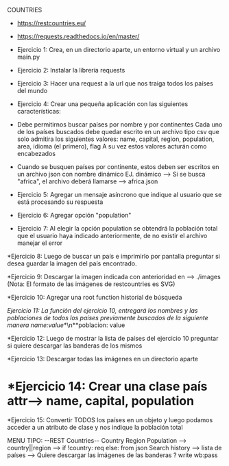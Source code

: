 COUNTRIES
* https://restcountries.eu/

* https://requests.readthedocs.io/en/master/

* Ejercicio 1: Crea, en un directorio aparte, un entorno virtual y un archivo main.py

* Ejercicio 2: Instalar la librería requests

* Ejercicio 3: Hacer una request a la url que nos traiga todos los países del mundo

* Ejercicio 4: Crear una pequeña aplicación con las siguientes características:

* Debe permitirnos buscar países por nombre y por continentes Cada uno de los países buscados debe quedar escrito en un archivo tipo csv que solo admitira  los siguientes valores: name, capital, region, population, area, idioma (el primero), flag A su vez estos valores acturán como encabezados

* Cuando se busquen países por continente, estos deben ser escritos en un archivo json con nombre dinámico EJ. dinámico --> Si se busca "africa", el archivo deberá llamarse --> africa.json

* Ejercicio 5: Agregar un mensaje asíncrono que indique al usuario que se está procesando su respuesta

* Ejercicio 6: Agregar opción "population"

* Ejercicio 7: Al elegir la opción population se obtendrá la población total que el usuario haya indicado anteriormente, de no existir el archivo manejar el error

*Ejercicio 8: Luego de buscar un país e imprimirlo por pantalla preguntar si desea guardar la imagen del país encontrado.

*Ejercicio 9: Descargar la imagen indicada con anterioridad en --> ./images (Nota: El formato de las imágenes de restcountries es SVG)

*Ejercicio 10: Agregar una root function historial de búsqueda

*Ejercicio 11: La función del ejercicio 10, entregará los nombres y las poblaciones de todos los países previamente buscados de la siguiente manera name:value**\n**poblacion: value

*Ejercicio 12: Luego de mostrar la lista de países del ejercicio 10 preguntar si quiere descargar las banderas de los mismos

*Ejercicio 13: Descargar todas las imágenes en un directorio aparte

*Ejercicio 14: Crear una clase país attr--> name, capital, population
===================================================================================================================================================
*Ejercicio 15: Convertir TODOS los países en un objeto y luego podamos acceder a un atributo de clase y nos indique la población total

MENU TIPO: --REST Countries-- Country Region Population --> country||region --> if !country: req else: from json Search history --> lista de países --> Quiere descargar las imágenes de las banderas ? write wb:pass
